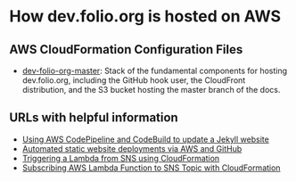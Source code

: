 # How dev.folio.org is hosted on AWS

## AWS CloudFormation Configuration Files
* [dev-folio-org-master](dev-folio-org-master_cloudformation.yml): Stack of the fundamental components for hosting dev.folio.org, including the GitHub hook user, the CloudFront distribution, and the S3 bucket hosting the master branch of the docs.

## URLs with helpful information
* [Using AWS CodePipeline and CodeBuild to update a Jekyll website](https://alexbilbie.com/2016/12/codebuild-codepipeline-update-jekyll-website/)
* [Automated static website deployments via AWS and GitHub](https://www.dadoune.com/blog/aws-codepipeline-cloudbuild-static-s3-website/)
* [Triggering a Lambda from SNS using CloudFormation](https://iangilham.com/2016/03/22/Sns-trigger-lambda-via-cloudformation.html)
* [Subscribing AWS Lambda Function to SNS Topic with CloudFormation](https://e5k.de/subscribing-aws-lambda-function-to-sns-topic-with-cloudformation/)

